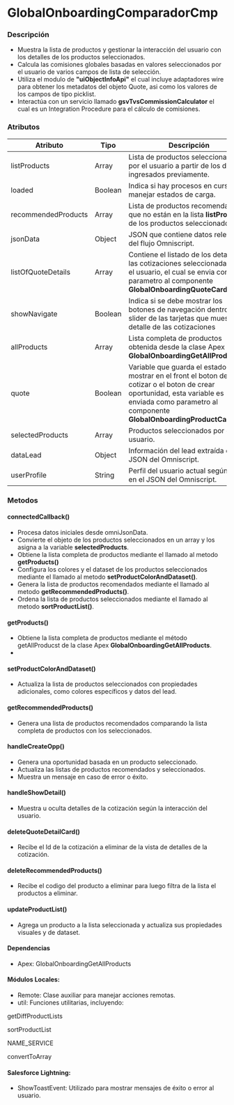 # GlobalOnboardingComparadorCmp

### Descripción
- Muestra la lista de productos y gestionar la interacción del usuario con los detalles de los productos seleccionados.
- Calcula las comisiones globales basadas en valores seleccionados por el usuario de varios campos de lista de selección.
- Utiliza el modulo de **"uiObjectInfoApi"** el cual incluye adaptadores wire para obtener los metadatos del objeto Quote, asi como los valores de los campos de tipo picklist.
- Interactúa con un servicio llamado **gsvTvsCommissionCalculator** el cual es un Integration Procedure para el cálculo de comisiones.



### Atributos

| Atributo                        | Tipo    | Descripción                                                                                                                                                                                            |
|---------------------------------|---------|--------------------------------------------------------------------------------------------------------------------------------------------------------------------------------------------------------|
| listProducts                    | Array   | Lista de productos seleccionados por el usuario a partir de los datos ingresados previamente.                                                                                                          |
| loaded                          | Boolean | Indica si hay procesos en curso para manejar estados de carga.                                                                                                                                         |
| recommendedProducts             | Array   | Lista de productos recomendados que no están en la lista **listProducts** de los productos seleccionados                                                                                               |
| jsonData                        | Object  | JSON que contiene datos relevantes del flujo Omniscript.                                                                                                                                               |
| listOfQuoteDetails              | Array   | Contiene el listado de los detalles de las cotizaciones seleccionadas por el usuario, el cual se envia como parametro al componente **GlobalOnboardingQuoteCardCmp**.                                  |
| showNavigate                    | Boolean | Indica si se debe mostrar los botones de navegación dentro del slider de las tarjetas que muestran el detalle de las cotizaciones                                                                      |
| allProducts                     | Array   | Lista completa de productos obtenida desde la clase Apex **GlobalOnboardingGetAllProducts**.                                                                                                           |
| quote                           | Boolean | Variable que guarda el estado para mostrar en el front el boton de cotizar o el boton de crear oportunidad, esta variable es enviada como parametro al componente **GlobalOnboardingProductCardCmp**   |
| selectedProducts                | Array   | Productos seleccionados por el usuario.                                                                                                                                                                |
| dataLead                        | Object  | Información del lead extraída del JSON del Omniscript.                                                                                                                                                 |
| userProfile                     | String  | Perfil del usuario actual según datos en el JSON del Omniscript.                                                                                                                                       |

### Metodos

#### connectedCallback()
- Procesa datos iniciales desde omniJsonData.
- Convierte el objeto de los productos seleccionados en un array y los asigna a la variable **selectedProducts**.
- Obtiene la lista completa de productos mediante el llamado al metodo **getProducts()**
- Configura los colores y el dataset de los productos seleccionados mediante el llamado al metodo **setProductColorAndDataset()**.
- Genera la lista de productos recomendados mediante el llamado al metodo **getRecommendedProducts()**.
- Ordena la lista de productos seleccionados mediante el llamado al metodo **sortProductList()**.

#### getProducts()
- Obtiene la lista completa de productos mediante el método getAllProducst de la clase Apex **GlobalOnboardingGetAllProducts**.
- 
#### setProductColorAndDataset()
- Actualiza la lista de productos seleccionados con propiedades adicionales, como colores específicos y datos del lead.

#### getRecommendedProducts()
- Genera una lista de productos recomendados comparando la lista completa de productos con los seleccionados.

#### handleCreateOpp()
- Genera una oportunidad basada en un producto seleccionado.
- Actualiza las listas de productos recomendados y seleccionados.
- Muestra un mensaje en caso de error o éxito.

#### handleShowDetail()
- Muestra u oculta detalles de la cotización según la interacción del usuario.

#### deleteQuoteDetailCard()
- Recibe el Id de la cotización a eliminar de la vista de detalles de la cotización.

#### deleteRecommendedProducts()
- Recibe el codigo del producto a eliminar para luego filtra de la lista el productos a eliminar.

#### updateProductList()
- Agrega un producto a la lista seleccionada y actualiza sus propiedades visuales y de dataset.

#### Dependencias

- Apex: GlobalOnboardingGetAllProducts

#### Módulos Locales:
- Remote: Clase auxiliar para manejar acciones remotas.
- util: Funciones utilitarias, incluyendo:

 getDiffProductLists

 sortProductList

 NAME_SERVICE

 convertToArray

#### Salesforce Lightning:
- ShowToastEvent: Utilizado para mostrar mensajes de éxito o error al usuario.

